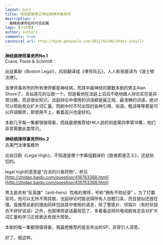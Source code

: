 ```yaml
---
layout: post
title: 电视剧推荐之神经病律师事务所
description: >
  看精英律师如何巧舌如簧
tags: [小日常]
author: author1
comments: true
canonical_url: http://hyde.getpoole.com/2012/02/06/whats-jekyll/
---
```


**神经病律师事务所No.1**   
Crane, Poole & Schmidt 

出自美剧《Boston Legal》，风软翻译成《律师风云》，人人影视直译为《波士顿法律》。

该律师事务所的所有律师都是神经病，而其中最神经的要数本剧的男主Alan Shore了，舌灿莲花的讼棍一个。但是看他在法庭上滔滔不绝地跟人辩论实在是非常过瘾，而且很长知识。法庭辩论中使用的词语都是最正规、最准确的词语，绝对可以帮助观众扩大词汇量，而剧中时不时出现的各种引用、俗语、粗话等等更是可以开阔眼界，即使用不上，看着高兴也是好的。

本剧几乎每一集都很值得看，而我最想推荐给HK人民的则是第四季第18集，他们非常需要此类常识。

**神经病律师事务所No.2**   
古美門法律事務所

出自日剧《Legal High》，不知道是哪个字幕组翻译的《胜者即是正义》，还挺贴切的。

legal high的意思是“合法的兴奋药物”，参见[http://zhidao.baidu.com/question/418763368.html](http://zhidao.baidu.com/question/418763368.html)

男主是具有“反英雄”（anti-hero）性格的律师，号称“拥有不败纪录” 。为了打赢官司，他可以无所不用其极，法庭辩论时能说得所有人目瞪口呆，而且貌似还很在理。我推荐此剧的理由同样包括其中使用的语言，除了警匪片、侦探片（有时侦探也不好好说话）之外，也就律师说话最规范了，多看看这样的电视剧肯定会对扩大词汇量和学习正规表达有很大帮助。

本剧的每一集都很值得看，我最想推荐的是去年出的SP，非常引人深思。 

好了，就这样。 